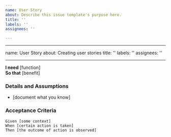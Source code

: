 ```yaml
---
name: User Story
about: Describe this issue template's purpose here.
title: ''
labels: ''
assignees: ''

---
```


---
name: User Story
about: Creating user stories
title: ''
labels: ''
assignees: ''

---

**I need** [function]  
 **So that** [benefit]  
   
 ### Details and Assumptions
 * [document what you know]
   
 ### Acceptance Criteria  
   
 ```gherkin
 Given [some context]
 When [certain action is taken]
 Then [the outcome of action is observed]
 ```

